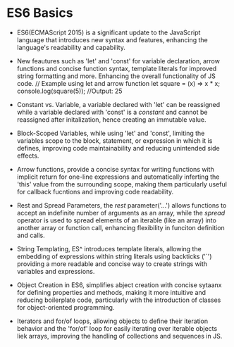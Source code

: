 # ES6 Basics

- ES6(ECMAScript 2015) is a significant update to the JavaScript language that introduces new syntax and features, enhancing the language's readability and capability.

- New feautures such as 'let' and 'const' for variable declaration, arrow functions and concise function syntax, template literals for improved string formatting and more. Enhancing the overall functionality of JS code.
// Example using let and arrow function
let square = (x) => x * x;
console.log(square(5)); //Output: 25

- Constant vs. Variable, a variable declared with 'let' can be reassigned while a variable declared with 'const' is a *constant* and cannot be reassigned after initalization, hence creating an immutable value.

- Block-Scoped Variables, while using 'let' and 'const', limiting the variables scope to the block, statement, or expression in which it is defines, improving code maintainability and reducing unintended side effects.

- Arrow functions, provide a concise syntax for writing functions with implicit return for one-line expressions and automatically inferting the 'this' value from the surrounding scope, making them particularly useful for callback fucntions and improving code readability.

- Rest and Spread Parameters, the *rest* parameter('...') allows functions to accept an indefinite number of arguments as an array, while the *spread* operator is used to spread elements of an iterable (like an array) into another array or function call, enhancing flexibility in funciton definition and calls.

- String Templating, ES^ introduces template literals, allowing the embedding of expressions within string literals using backticks ('`') providing a more readable and concise way to create strings with variables and expressions.

- Object Creation in ES6, simplifies abject creation with concise sytaanx for defining properties and methods, making it more intuitive and reducing boilerplate code, particularly with the introduction of classes for object-oriented programming.

- Iterators and for/of loops, allowing objects to define their iteration behavior and the 'for/of' loop for easily iterating over iterable objects liek arrays, improving the handling of collections and sequences in JS.
